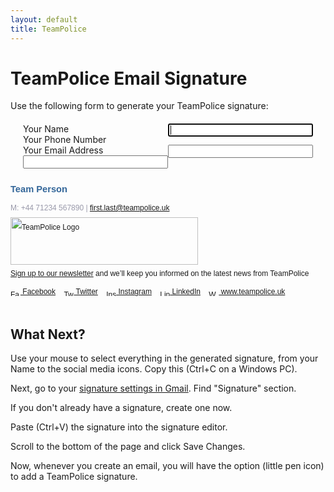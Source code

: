 ```yaml
---
layout: default
title: TeamPolice
---
```


<style>
form { margin: 20px; }
#resBox { margin: 40px 0; }
label { width: 100%; }
label input { float: right; width: 50%; }


</style>

<h1>TeamPolice Email Signature</h1>

<p>Use the following form to generate your TeamPolice signature:</p>

<form name="userdetails">
    <div><label>Your Name<input autofocus type="text" name="name"></label></div>
    <div><label>Your Phone Number<input type="text" name="phone"></label></div>
    <div><label>Your Email Address<input type="email" name="email"></label></div>
</form>

<div id="resBox">

<div id="resPreview">
<section id="tp_emailblock" itemscope itemtype="http://schema.org/Person" style="font: 9pt sans-serif; line-height: 22pt; ">
<div id="tpName" itemprop="name" style="font-size: 11pt; color: #369; font-weight: bold;">Team Person</div>

<div id="tp_details" style="color: #99a;">M: <span itemprop="telephone" id="tpPhone">+44 71234 567890</span> |  <a id="tpEmail" itemprop="email" href="mailto:first.last@teampolice.uk">first.last@teampolice.uk</a></div>
<div id="tp_logo"><a href="https://www.teampolice.uk/"><img src="https://ethosvo.github.io/ethos-email-signature/teampolice-generic.png" style="width: 300px; height: 76px" alt="TeamPolice Logo"></a></div>
<div id="tp_strap"><a href="http://eepurl.com/gMRNSb">Sign up to our newsletter</a> and we’ll keep you informed on the latest news from TeamPolice</div>
<div id="tp_socialmedia">
<a href="https://www.facebook.com/TeamPoliceUK"><img src="https://ethosvo.github.io/ethos-email-signature/social/facebook.png" style="vertical-align: text-bottom; width: 16px; height: 16px" alt="Facebook"> Facebook</a>
<a href="https://twitter.com/teampoliceuk"><img src="https://ethosvo.github.io/ethos-email-signature/social/twitter.png" style="vertical-align: text-bottom;margin-left: 10px; width: 16px; height: 16px" alt="Twitter"> Twitter</a>
<a href="https://www.instagram.com/teampoliceuk/"><img src="https://ethosvo.github.io/ethos-email-signature/social/instagram.png" style="vertical-align: text-bottom;margin-left: 10px; width: 16px; height: 16px" alt="Instagram"> Instagram</a>
<a href="hhttps://www.linkedin.com/company/teampolice/"><img src="https://ethosvo.github.io/ethos-email-signature/social/linkedin.png" style="vertical-align: text-bottom;margin-left: 10px; width: 16px; height: 16px" alt="LinkedIn"> LinkedIn</a>
<a href="https://www.teampolice.uk/"><img src="https://ethosvo.github.io/ethos-email-signature/social/website.png" style="vertical-align: text-bottom;margin-left: 10px; width: 16px; height: 16px" alt="Website"> www.teampolice.uk</a>
</div>
    </section>
    </div>
</div><!-- end of resBox -->

<h2>What Next?</h2>

<p>Use your mouse to select everything in the generated signature, from your Name to the social media icons. Copy this (Ctrl+C on a Windows PC).</p>

<p>Next, go to your <a target="_blank" href="https://mail.google.com/mail/#settings/general">signature settings in Gmail</a>. Find &quot;Signature&quot; section.</p>

<p>If you don't already have a signature, create one now.</p>

<p>Paste (Ctrl+V) the signature into the signature editor.</p>

<p>Scroll to the bottom of the page and click Save Changes.</p>

<p>Now, whenever you create an email, you will have the option (little pen icon) to add a TeamPolice signature.</p>




<script>
    (function() {
        var frm = document.forms.userdetails;
        var resBox = document.getElementById("resBox");

        frm.addEventListener("submit", function(ev) { ev.preventDefault(); });
        frm.name.addEventListener("change", function() { updatePreview(); });
        frm.name.addEventListener("keyup", function() { updatePreview(); });
        frm.email.addEventListener("change", function() { updatePreview(); });
        frm.email.addEventListener("keyup", function() { updatePreview(); });
        frm.phone.addEventListener("change", function() { updatePreview(); });
        frm.phone.addEventListener("keyup", function() { updatePreview(); });

// Template objects:
var tpName = document.getElementById("tpName");
var tpPhone = document.getElementById("tpPhone");
var tpEmail = document.getElementById("tpEmail");
var resPreview = document.getElementById("resPreview");
        function updatePreview() {
            tpName.innerHTML = tpPhone.innerHTML = tpEmail.innerHTML = '';
            tpName.appendChild(document.createTextNode(frm.name.value));
            tpPhone.appendChild(document.createTextNode(frm.phone.value));
            tpEmail.appendChild(document.createTextNode(frm.email.value));
            tpEmail.setAttribute("href", "mailto:" + frm.email.value);
        }
        




    })();
</script>